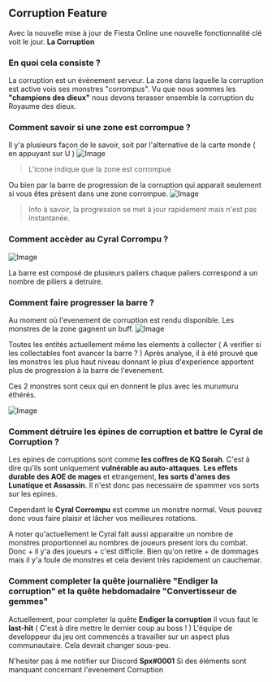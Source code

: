 ## Corruption Feature

Avec la nouvelle mise à jour de Fiesta Online une nouvelle fonctionnalité clé voit le jour.
**La Corruption**

### En quoi cela consiste ?

La corruption est un évènement serveur. La zone dans laquelle la corruption est active vois ses monstres "corrompus".
Vu que nous sommes les **"champions des dieux"** nous devons terasser ensemble la corruption du Royaume des dieux.

### Comment savoir si une zone est corrompue ?

Il y'a plusieurs façon de le savoir, soit par l'alternative de la carte monde ( en appuyant sur U )
![Image](https://i.imgur.com/4zz2714.png)
> L'icone indique que la zone est corrompue 

Ou bien par la barre de progression de la corruption qui apparait seulement si vous êtes présent dans une zone corrompue.
![Image](https://i.imgur.com/1JHGT7Z.png)
> Info à savoir, la progression se met à jour rapidement mais n'est pas instantanée.


### Comment accèder au Cyral Corrompu ?

![Image](https://i.imgur.com/cXeuSdu.png)

La barre est composé de plusieurs paliers chaque paliers correspond a un nombre de piliers a detruire.


### Comment faire progresser la barre ?

Au moment où l'evenement de corruption est rendu disponible. Les monstres de la zone gagnent un buff.
![Image](https://i.imgur.com/jK1XWZd.png)

Toutes les entités actuellement même les elements à collecter ( A verifier si les collectables font avancer la barre ? )
Après analyse, il à été prouvé que les monstres les plus haut niveau donnant le plus d'experience apportent plus de progression à la barre de l'evenement.

Ces 2 monstres sont ceux qui en donnent le plus avec les murumuru éthérés.

![Image](https://i.imgur.com/GxQ5q88.png)


### Comment détruire les épines de corruption et battre le Cyral de Corruption ?

Les epines de corruptions sont comme **les coffres de KQ Sorah**. C'est à dire qu'ils sont uniquement **vulnérable au auto-attaques**. **Les effets durable des AOE de mages** et etrangement, **les sorts d'ames des Lunatique et Assassin**. Il n'est donc pas necessaire de spammer vos sorts sur les epines.

Cependant le **Cyral Corrompu** est comme un monstre normal. Vous pouvez donc vous faire plaisir et lâcher vos meilleures rotations.

A noter qu'actuellement le Cyral fait aussi apparaitre un nombre de monstres proportionnel au nombres de joueurs present lors du combat. Donc + il y'a des joueurs + c'est difficile. Bien qu'on retire + de dommages mais il y'a foule de monstres et cela devient très rapidement un cauchemar.


### Comment completer la quête journalière "Endiger la corruption" et la quête hebdomadaire "Convertisseur de gemmes"

Actuellement, pour completer la quête **Endiger la corruption** il vous faut le **last-hit** ( C'est à dire mettre le dernier coup au boss ! )
L'équipe de developpeur du jeu ont commencés a travailler sur un aspect plus communautaire. Cela devrait changer sous-peu.


N'hesiter pas à me notifier sur Discord **Spx#0001**
Si des éléments sont manquant concernant l'evenement Corruption

